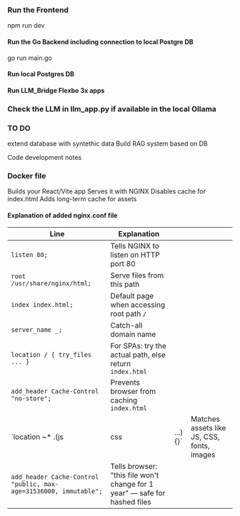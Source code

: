 ### Run the Frontend

npm run dev

#### Run the Go Backend including connection to local Postgre DB
go run main.go

#### Run local Postgres DB

#### Run LLM_Bridge Flexbo 3x apps

### Check the LLM in llm_app.py if available in the local Ollama

### TO DO

extend database with syntethic data
Build RAG system based on DB


Code development notes

### Docker file
Builds your React/Vite app
Serves it with NGINX
Disables cache for index.html
Adds long-term cache for assets

#### Explanation of added nginx.conf file
| Line                                                              | Explanation                                                                |           |                                            |
| ----------------------------------------------------------------- | -------------------------------------------------------------------------- | --------- | ------------------------------------------ |
| `listen 80;`                                                      | Tells NGINX to listen on HTTP port 80                                      |           |                                            |
| `root /usr/share/nginx/html;`                                     | Serve files from this path                                                 |           |                                            |
| `index index.html;`                                               | Default page when accessing root path `/`                                  |           |                                            |
| `server_name _;`                                                  | Catch-all domain name                                                      |           |                                            |
| `location / { try_files ... }`                                    | For SPAs: try the actual path, else return `index.html`                    |           |                                            |
| `add_header Cache-Control "no-store";`                            | Prevents browser from caching `index.html`                                 |           |                                            |
| \`location \~\* .(js                                              | css                                                                        | ...) {}\` | Matches assets like JS, CSS, fonts, images |
| `add_header Cache-Control "public, max-age=31536000, immutable";` | Tells browser: "this file won't change for 1 year" — safe for hashed files |           |                                            |
